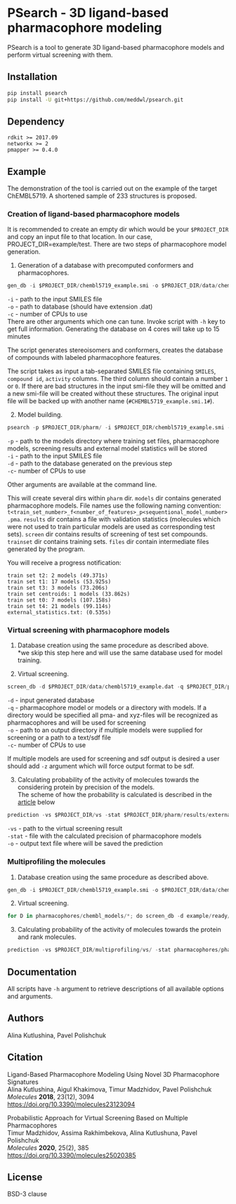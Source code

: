 # PSearch - 3D ligand-based pharmacophore modeling

PSearch is a tool to generate 3D ligand-based pharmacophore models and perform virtual screening with them.

## Installation

```bash
pip install psearch
pip install -U git+https://github.com/meddwl/psearch.git
```

## Dependency

`rdkit >= 2017.09`  
`networkx >= 2`  
`pmapper >= 0.4.0`  

## Example
The demonstration of the tool is carried out on the example of the target ChEMBL5719. A shortened sample of 233 structures is proposed.

### Creation of ligand-based pharmacophore models
It is recommended to create an empty dir which would be your `$PROJECT_DIR` and copy an input file to that location.
In our case, PROJECT_DIR=example/test.
There are two steps of pharmacophore model generation.

1. Generation of a database with precomputed conformers and pharmacophores. 

```python
gen_db -i $PROJECT_DIR/chembl5719_example.smi -o $PROJECT_DIR/data/chembl5719_example.dat -c 4
```
`-i` - path to the input SMILES file  
`-o` - path to database (should have extension .dat)  
`-c` - number of CPUs to use  
There are other arguments which one can tune. Invoke script with `-h` key to get full information.
Generating the database on 4 cores will take up to 15 minutes  

The script generates stereoisomers and conformers, creates the database of compounds with labeled pharmacophore features.  

The script takes as input a tab-separated SMILES file containing `SMILES`, `compound id`, `activity` columns. 
The third column should contain a number `1` or `0`. If there are bad structures in the input smi-file they will be omitted and a new smi-file will be created without these structures. The original input file will be backed up with another name (`#CHEMBL5719_example.smi.1#`).

2. Model building.  

```python
psearch -p $PROJECT_DIR/pharm/ -i $PROJECT_DIR/chembl5719_example.smi -d $PROJECT_DIR/data/chembl5719_example.dat -c 4
```
`-p` - path to the models directory where training set files, pharmacophore models, screening results and external model statistics will be stored  
`-i` - path to the input SMILES file  
`-d` - path to the database generated on the previous step  
`-c`- number of CPUs to use  

Other arguments are available at the command line.

This will create several dirs within `pharm` dir. `models` dir contains generated pharmacophore models. File names use the following naming convention: `t<train_set_number>_f<number_of_features>_p<sequentional_model_number>.pma`. `results` dir contains a file with validation statistics (molecules which were not used to train particular models are used as corresponding test sets). `screen` dir contains results of screening of test set compounds. `trainset` dir contains training sets. `files` dir contain intermediate files generated by the program.  

You will receive a progress notification:
```
train set t2: 2 models (49.371s)
train set t1: 17 models (53.925s)
train set t3: 3 models (73.206s)
train set centroids: 1 models (33.862s)
train set t0: 7 models (107.158s)
train set t4: 21 models (99.114s)
external_statistics.txt: (0.535s)
```

### Virtual screening with pharmacophore models 

1. Database creation using the same procedure as described above.   
*we skip this step here and will use the same database used for model training.

2. Virtual screening.
  
```python
screen_db -d $PROJECT_DIR/data/chembl5719_example.dat -q $PROJECT_DIR/pharm/models/ -o $PROJECT_DIR/vs -c 4
```
`-d` - input generated database  
`-q` - pharmacophore model or models or a directory with models. If a directory would be specified all pma- and xyz-files will be recognized as pharmacophores and will be used for screening  
`-o` - path to an output directory if multiple models were supplied for screening or a path to a text/sdf file  
`-c`- number of CPUs to use  

If multiple models are used for screening and sdf output is desired a user should add `-z` argument which will force output format to be sdf.

3. Calculating probability of the activity of molecules towards the considering protein by precision of the models.  
The scheme of how the probability is calculated is described in the [article](https://doi.org/10.3390/molecules25020385) below

```python
prediction -vs $PROJECT_DIR/vs -stat $PROJECT_DIR/pharm/results/external_statistics.txt -o $PROJECT_DIR/prediction-ranked_mols.txt
```
`-vs` - path to the virtual screening result  
`-stat` - file with the calculated precision of pharmacophore models  
`-o` - output text file where will be saved the prediction  

### Multiprofiling the molecules

1. Database creation using the same procedure as described above. 

```python
gen_db -i $PROJECT_DIR/chembl5719_example.smi -o $PROJECT_DIR/data/chembl5719_example.dat -c 4
```

2. Virtual screening.
  
```python
for D in pharmacophores/chembl_models/*; do screen_db -d example/ready/multiprofiling/db/act_mols.dat -q $D -o example/ready/multiprofiling/vs/ -c 4; done
```

3. Calculating probability of the activity of molecules towards the protein and rank molecules.
```python
prediction -vs $PROJECT_DIR/multiprofiling/vs/ -stat pharmacophores/pharmacophores_stat.csv -o $PROJECT_DIR/multiprofiling/multiprofiling_res.txt
```

## Documentation

All scripts have `-h` argument to retrieve descriptions of all available options and arguments.

## Authors
Alina Kutlushina, Pavel Polishchuk

## Citation
Ligand-Based Pharmacophore Modeling Using Novel 3D Pharmacophore Signatures  
Alina Kutlushina, Aigul Khakimova, Timur Madzhidov, Pavel Polishchuk  
*Molecules* **2018**, 23(12), 3094  
https://doi.org/10.3390/molecules23123094

Probabilistic Approach for Virtual Screening Based on Multiple Pharmacophores  
Timur Madzhidov, Assima Rakhimbekova, Alina Kutlushuna, Pavel Polishchuk  
*Molecules* **2020**, 25(2), 385  
https://doi.org/10.3390/molecules25020385  

## License
BSD-3 clause
